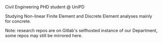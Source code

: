 Civil Engineering PHD student @ UniPD

Studying Non-linear Finite Element and Discrete Element analyses mainly for concrete.

Note: research repos are on Gitlab's selfhosted instance of our Department, some repos may still be mirrored here.

